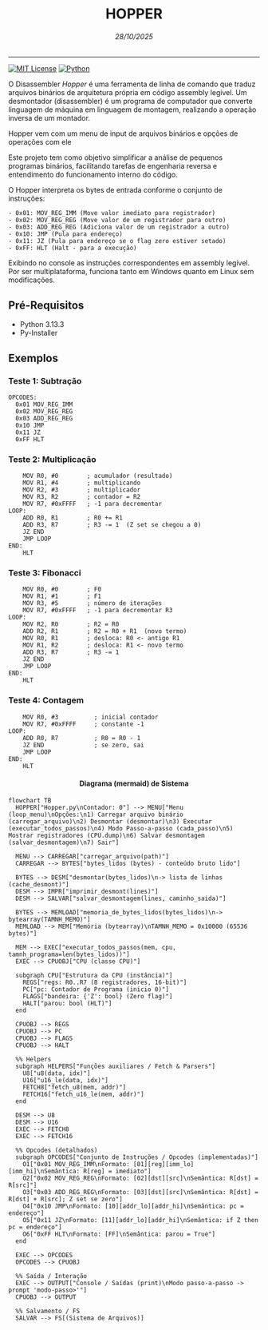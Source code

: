 # <center> HOPPER </center>
###### <center> *28/10/2025* </center>
---

[![MIT License](https://img.shields.io/badge/license-MIT-blue.svg?style=flat)](http://choosealicense.com/licenses/mit/)
[![Python](https://img.shields.io/badge/Python-3.13-blue)](https://img.shields.io/badge/Python-3.13-blue)

O Disassembler *Hopper* é uma ferramenta de linha de comando que traduz arquivos binários de arquitetura própria em código assembly legível. Um desmontador (disassembler) é um programa de computador que converte linguagem de máquina em linguagem de montagem, realizando a operação inversa de um montador.

Hopper vem com um menu de input de arquivos binários e opções de operações com ele

Este projeto tem como objetivo simplificar a análise de pequenos programas binários, facilitando tarefas de engenharia reversa e entendimento do funcionamento interno do código.

O Hopper interpreta os bytes de entrada conforme o conjunto de instruções:
```
- 0x01: MOV_REG_IMM (Move valor imediato para registrador)
- 0x02: MOV_REG_REG (Move valor de um registrador para outro)
- 0x03: ADD_REG_REG (Adiciona valor de um registrador a outro)
- 0x10: JMP (Pula para endereço)
- 0x11: JZ (Pula para endereço se o flag zero estiver setado)
- 0xFF: HLT (Halt - para a execução)
```
 
 Exibindo no console as instruções correspondentes em assembly legível. Por ser multiplataforma, funciona tanto em Windows quanto em Linux sem modificações.

## Pré-Requisitos
* Python 3.13.3 
* Py-Installer

## Exemplos 

### Teste 1: Subtração
```
OPCODES:
  0x01 MOV_REG_IMM   
  0x02 MOV_REG_REG   
  0x03 ADD_REG_REG   
  0x10 JMP           
  0x11 JZ              
  0xFF HLT           
```
### Teste 2: Multiplicação
```
    MOV R0, #0        ; acumulador (resultado)
    MOV R1, #4        ; multiplicando
    MOV R2, #3        ; multiplicador
    MOV R3, R2        ; contador = R2
    MOV R7, #0xFFFF   ; -1 para decrementar
LOOP:
    ADD R0, R1        ; R0 += R1
    ADD R3, R7        ; R3 -= 1  (Z set se chegou a 0)
    JZ END
    JMP LOOP
END:
    HLT
```
### Teste 3: Fibonacci
```
    MOV R0, #0        ; F0
    MOV R1, #1        ; F1
    MOV R3, #5        ; número de iterações
    MOV R7, #0xFFFF   ; -1 para decrementar R3
LOOP:
    MOV R2, R0        ; R2 = R0
    ADD R2, R1        ; R2 = R0 + R1  (novo termo)
    MOV R0, R1        ; desloca: R0 <- antigo R1
    MOV R1, R2        ; desloca: R1 <- novo termo
    ADD R3, R7        ; R3 -= 1
    JZ END
    JMP LOOP
END:
    HLT

```
### Teste 4: Contagem
```
    MOV R0, #3          ; inicial contador
    MOV R7, #0xFFFF     ; constante -1
LOOP:
    ADD R0, R7          ; R0 = R0 - 1
    JZ END              ; se zero, sai
    JMP LOOP
END:
    HLT

```

#### <center> Diagrama (mermaid) de Sistema </center>
```mermaid
flowchart TB
  HOPPER["Hopper.py\nContador: 0"] --> MENU["Menu (loop_menu)\nOpções:\n1) Carregar arquivo binário (carregar_arquivo)\n2) Desmontar (desmontar)\n3) Executar (executar_todos_passos)\n4) Modo Passo-a-passo (cada_passo)\n5) Mostrar registradores (CPU.dump)\n6) Salvar desmontagem (salvar_desmontagem)\n7) Sair"]

  MENU --> CARREGAR["carregar_arquivo(path)"]
  CARREGAR --> BYTES["bytes_lidos (bytes) - conteúdo bruto lido"]

  BYTES --> DESM["desmontar(bytes_lidos)\n-> lista de linhas (cache_desmont)"]
  DESM --> IMPR["imprimir_desmont(lines)"]
  DESM --> SALVAR["salvar_desmontagem(lines, caminho_saida)"]

  BYTES --> MEMLOAD["memoria_de_bytes_lidos(bytes_lidos)\n-> bytearray(TAMNH_MEMO)"]
  MEMLOAD --> MEM["Memória (bytearray)\nTAMNH_MEMO = 0x10000 (65536 bytes)"]

  MEM --> EXEC["executar_todos_passos(mem, cpu, tamnh_programa=len(bytes_lidos))"]
  EXEC --> CPUOBJ["CPU (classe CPU)"]

  subgraph CPU["Estrutura da CPU (instância)"]
    REGS["regs: R0..R7 (8 registradores, 16-bit)"]
    PC["pc: Contador de Programa (inicio 0)"]
    FLAGS["bandeira: {'Z': bool} (Zero flag)"]
    HALT["parou: bool (HLT)"]
  end

  CPUOBJ --> REGS
  CPUOBJ --> PC
  CPUOBJ --> FLAGS
  CPUOBJ --> HALT

  %% Helpers
  subgraph HELPERS["Funções auxiliares / Fetch & Parsers"]
    U8["u8(data, idx)"]
    U16["u16_le(data, idx)"]
    FETCH8["fetch_u8(mem, addr)"]
    FETCH16["fetch_u16_le(mem, addr)"]
  end

  DESM --> U8
  DESM --> U16
  EXEC --> FETCH8
  EXEC --> FETCH16

  %% Opcodes (detalhados)
  subgraph OPCODES["Conjunto de Instruções / Opcodes (implementadas)"]
    O1["0x01 MOV_REG_IMM\nFormato: [01][reg][imm_lo][imm_hi]\nSemântica: R[reg] = imediato"]
    O2["0x02 MOV_REG_REG\nFormato: [02][dst][src]\nSemântica: R[dst] = R[src]"]
    O3["0x03 ADD_REG_REG\nFormato: [03][dst][src]\nSemântica: R[dst] = R[dst] + R[src]; Z set se zero"]
    O4["0x10 JMP\nFormato: [10][addr_lo][addr_hi]\nSemântica: pc = endereço"]
    O5["0x11 JZ\nFormato: [11][addr_lo][addr_hi]\nSemântica: if Z then pc = endereço"]
    O6["0xFF HLT\nFormato: [FF]\nSemântica: parou = True"]
  end

  EXEC --> OPCODES
  OPCODES --> CPUOBJ

  %% Saída / Interação
  EXEC --> OUTPUT["Console / Saídas (print)\nModo passo-a-passo -> prompt 'modo-passo>'"]
  CPUOBJ --> OUTPUT

  %% Salvamento / FS
  SALVAR --> FS[(Sistema de Arquivos)]

````
